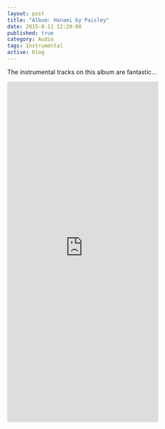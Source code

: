 ```yaml
---
layout: post
title: "Album: Hanami by Paisley"
date: 2015-8-11 12:20:00
published: true
category: Audio
tags: Instrumental
active: blog
---
```


The instrumental tracks on this album are fantastic...

<iframe class="img-responsive" style="border: 0; width: 350px; height: 786px;" src="https://bandcamp.com/EmbeddedPlayer/album=821882519/size=large/bgcol=ffffff/linkcol=de270f/transparent=true/" seamless><a href="http://blvntcmpny.bandcamp.com/album/hanami">Hanami by Paisley</a></iframe>
